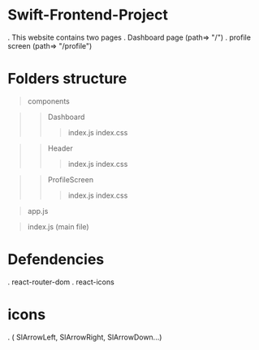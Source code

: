 # Swift-Frontend-Project

. This website contains two pages
    . Dashboard page (path=> "/")
    . profile screen (path=> "/profile")

# Folders structure 

>components

>>Dashboard
>>>index.js
>>>index.css

>>Header
>>>index.js
>>>index.css

>>ProfileScreen
>>>index.js
>>>index.css

>app.js

>index.js (main file)
# Defendencies

. react-router-dom
. react-icons 

# icons

.  ( SlArrowLeft, SlArrowRight,  SlArrowDown...)